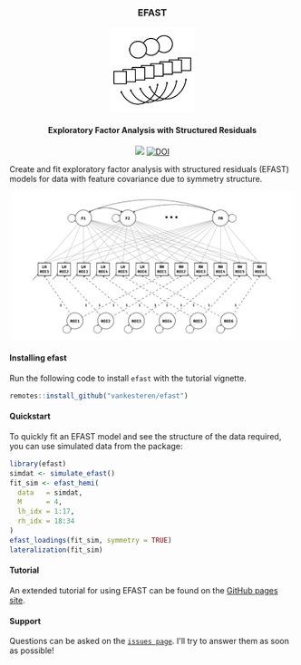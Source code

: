 <h3 align="center"> EFAST </h3>
<p align="center"> 
  <img src="./img/efast_icon.png" width="150px"></img>
</p>



<h4 align="center">Exploratory Factor Analysis with Structured Residuals</h4>
<p align="center">
<a href="https://travis-ci.org/vankesteren/efast"><img src="https://travis-ci.org/vankesteren/efast.svg?branch=master"></img></a>
<a href="https://zenodo.org/badge/latestdoi/197017520"><img src="https://zenodo.org/badge/197017520.svg" alt="DOI"></a><br/>
</p>

Create and fit exploratory factor analysis with structured residuals (EFAST) models for data with feature covariance due to symmetry structure.
<p align="center">
  <img src="./img/efa_uncorr_met.png" width="500px"></img><br/>
</p>

#### Installing efast
Run the following code to install `efast` with the tutorial vignette.
```r
remotes::install_github("vankesteren/efast")
```

#### Quickstart
To quickly fit an EFAST model and see the structure of the data required, you can use simulated data from the package:
```r
library(efast)
simdat <- simulate_efast()
fit_sim <- efast_hemi(
  data   = simdat, 
  M      = 4, 
  lh_idx = 1:17, 
  rh_idx = 18:34
)
efast_loadings(fit_sim, symmetry = TRUE)
lateralization(fit_sim)
```

#### Tutorial
An extended tutorial for using EFAST can be found on the [GitHub pages site](https://vankesteren.github.io/efast).


#### Support
Questions can be asked on the [`issues page`](https://github.com/vankesteren/efast/issues). I'll try to answer them as soon as possible!
